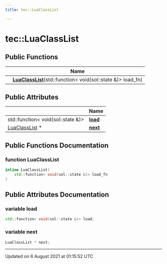 ```yaml
---
title: tec::LuaClassList

---
```


# tec::LuaClassList





## Public Functions

|                | Name           |
| -------------- | -------------- |
| | **[LuaClassList](/engine/Classes/structtec_1_1_lua_class_list/#function-luaclasslist)**(std::function< void(sol::state &)> load_fn) |

## Public Attributes

|                | Name           |
| -------------- | -------------- |
| std::function< void(sol::state &)> | **[load](/engine/Classes/structtec_1_1_lua_class_list/#variable-load)**  |
| [LuaClassList](/engine/Classes/structtec_1_1_lua_class_list/) * | **[next](/engine/Classes/structtec_1_1_lua_class_list/#variable-next)**  |

## Public Functions Documentation

### function LuaClassList

```cpp
inline LuaClassList(
    std::function< void(sol::state &)> load_fn
)
```


## Public Attributes Documentation

### variable load

```cpp
std::function< void(sol::state &)> load;
```


### variable next

```cpp
LuaClassList * next;
```


-------------------------------

Updated on  6 August 2021 at 01:15:52 UTC